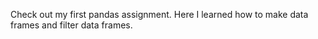 Check out my first pandas assignment. Here I learned how to make data frames and filter data frames. 
